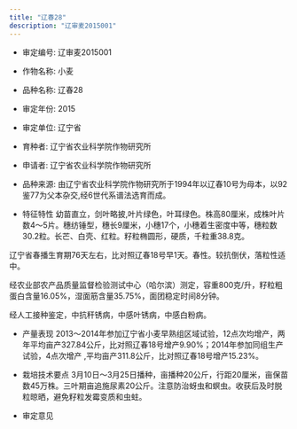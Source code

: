 ```yaml
---
title: "辽春28"
description: "辽审麦2015001"
---
```

* 审定编号:  辽审麦2015001

*  作物名称:  小麦

*  品种名称:  辽春28

*  审定年份:  2015

*  审定单位:  辽宁省

* 育种者:  辽宁省农业科学院作物研究所

*  申请者:  辽宁省农业科学院作物研究所

*  品种来源:  由辽宁省农业科学院作物研究所于1994年以辽春10号为母本，以92鉴77为父本杂交,经6世代系谱法选育而成。

*  特征特性
幼苗直立，剑叶略披,叶片绿色，叶耳绿色。株高80厘米，成株叶片数4～5片。穗纺锤型，穗长9厘米，小穗17个，小穗着生密度中等，穗粒数30.2粒。长芒、白壳、红粒。籽粒椭圆形，硬质，千粒重38.8克。
辽宁省春播生育期76天左右，比对照辽春18号早1天。春性。较抗倒伏，落粒性适中。
经农业部农产品质量监督检验测试中心（哈尔滨）测定，容重800克/升，籽粒粗蛋白含量16.05%，湿面筋含量35.75%，面团稳定时间8分钟。
经人工接种鉴定，中抗秆锈病，中感叶锈病，中感白粉病。


*  产量表现
2013～2014年参加辽宁省小麦早熟组区域试验，12点次均增产，两年平均亩产327.84公斤，比对照辽春18号增产9.90%；2014年参加同组生产试验，4点次增产 ,平均亩产311.8公斤，比对照辽春18号增产15.23%。

*  栽培技术要点
3月10日～3月25日播种，亩播种20公斤，行距20厘米，亩保苗数45万株。三叶期亩追施尿素20公斤。注意防治蚜虫和螟虫。收获后及时脱粒晾晒，避免籽粒发霉变质和虫蛀。

*  审定意见

